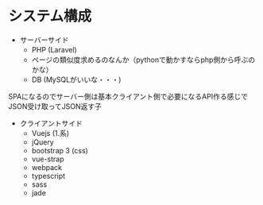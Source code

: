 # システム構成

* サーバーサイド
  * PHP (Laravel)　
  * ページの類似度求めるのなんか（pythonで動かすならphp側から呼ぶのかな）
  * DB (MySQLがいいな・・・)

SPAになるのでサーバー側は基本クライアント側で必要になるAPI作る感じで  
JSON受け取ってJSON返す子


* クライアントサイド
  * Vuejs (1.系)
  * jQuery
  * bootstrap 3 (css)
  * vue-strap
  * webpack
  * typescript
  * sass
  * jade
